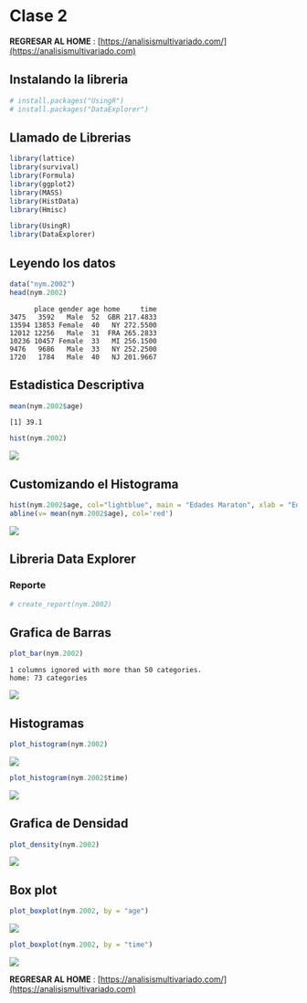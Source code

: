 Clase 2
================

**REGRESAR AL HOME** : [https://analisismultivariado.com/](https://analisismultivariado.com) 

## Instalando la libreria

``` r
# install.packages("UsingR")
# install.packages("DataExplorer")
```

## Llamado de Librerias

``` r
library(lattice)
library(survival)
library(Formula)
library(ggplot2)
library(MASS) 
library(HistData)
library(Hmisc)
```

``` r
library(UsingR)
library(DataExplorer)
```

## Leyendo los datos

``` r
data("nym.2002")
head(nym.2002)
```

          place gender age home     time
    3475   3592   Male  52  GBR 217.4833
    13594 13853 Female  40   NY 272.5500
    12012 12256   Male  31  FRA 265.2833
    10236 10457 Female  33   MI 256.1500
    9476   9686   Male  33   NY 252.2500
    1720   1784   Male  40   NJ 201.9667

## Estadistica Descriptiva

``` r
mean(nym.2002$age)
```

    [1] 39.1

``` r
hist(nym.2002)
```

![](README_files/figure-gfm/unnamed-chunk-4-1.png)<!-- -->

## Customizando el Histograma

``` r
hist(nym.2002$age, col="lightblue", main = "Edades Maraton", xlab = "Edades", freq = TRUE, labels = TRUE)
abline(v= mean(nym.2002$age), col='red')
```

![](README_files/figure-gfm/unnamed-chunk-5-1.png)<!-- -->

## Libreria Data Explorer

### Reporte

``` r
# create_report(nym.2002)
```

## Grafica de Barras

``` r
plot_bar(nym.2002)
```

    1 columns ignored with more than 50 categories.
    home: 73 categories

![](README_files/figure-gfm/Data%20Explorer%202-1.png)<!-- -->

## Histogramas

``` r
plot_histogram(nym.2002)
```

![](README_files/figure-gfm/Data%20Explorer%203-1.png)<!-- -->

``` r
plot_histogram(nym.2002$time)
```

![](README_files/figure-gfm/Data%20Explorer%204-1.png)<!-- -->

## Grafica de Densidad

``` r
plot_density(nym.2002)
```

![](README_files/figure-gfm/Data%20Explorer%205-1.png)<!-- -->

## Box plot

``` r
plot_boxplot(nym.2002, by = "age")
```

![](README_files/figure-gfm/Data%20Explorer%206-1.png)<!-- -->

``` r
plot_boxplot(nym.2002, by = "time")
```

![](README_files/figure-gfm/Data%20Explorer%207-1.png)<!-- -->

**REGRESAR AL HOME** : [https://analisismultivariado.com/](https://analisismultivariado.com) 
